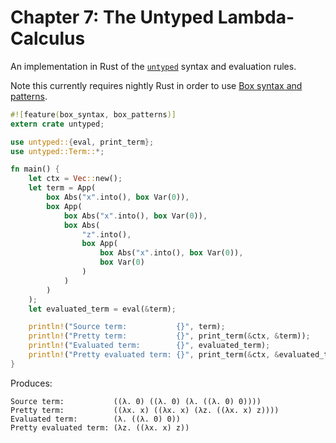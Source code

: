# Chapter 7: The Untyped Lambda-Calculus

An implementation in Rust of the [`untyped`](https://www.cis.upenn.edu/~bcpierce/tapl/checkers/untyped/core.ml) syntax and evaluation rules.

Note this currently requires nightly Rust in order to use [Box syntax and patterns](https://doc.rust-lang.org/book/box-syntax-and-patterns.html).

```rust
#![feature(box_syntax, box_patterns)]
extern crate untyped;

use untyped::{eval, print_term};
use untyped::Term::*;

fn main() {
    let ctx = Vec::new();
    let term = App(
        box Abs("x".into(), box Var(0)),
        box App(
            box Abs("x".into(), box Var(0)),
            box Abs(
                "z".into(),
                box App(
                    box Abs("x".into(), box Var(0)),
                    box Var(0)
                )
            )
        )
    );
    let evaluated_term = eval(&term);

    println!("Source term:           {}", term);
    println!("Pretty term:           {}", print_term(&ctx, &term));
    println!("Evaluated term:        {}", evaluated_term);
    println!("Pretty evaluated term: {}", print_term(&ctx, &evaluated_term));
}
```

Produces:

```
Source term:           ((λ. 0) ((λ. 0) (λ. ((λ. 0) 0))))
Pretty term:           ((λx. x) ((λx. x) (λz. ((λx. x) z))))
Evaluated term:        (λ. ((λ. 0) 0))
Pretty evaluated term: (λz. ((λx. x) z))
```
